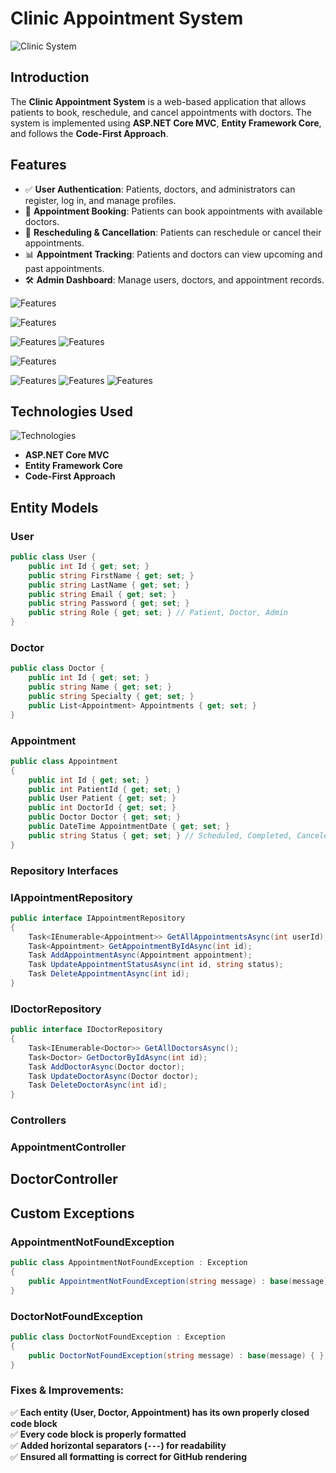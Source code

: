 
# Clinic Appointment System

![Clinic System](./ImagesToGithub/Screenshot%20(2).png)

## Introduction
The **Clinic Appointment System** is a web-based application that allows patients to book, reschedule, and cancel appointments with doctors. The system is implemented using **ASP.NET Core MVC**, **Entity Framework Core**, and follows the **Code-First Approach**.

## Features
- ✅ **User Authentication**: Patients, doctors, and administrators can register, log in, and manage profiles.
- 📅 **Appointment Booking**: Patients can book appointments with available doctors.
- 🔄 **Rescheduling & Cancellation**: Patients can reschedule or cancel their appointments.
- 📊 **Appointment Tracking**: Patients and doctors can view upcoming and past appointments.
- 🛠 **Admin Dashboard**: Manage users, doctors, and appointment records.

![Features](./ImagesToGithub/Screenshot%20(3).png)

![Features](./ImagesToGithub/Screenshot%20(11).png)

![Features](./ImagesToGithub/Screenshot%20(7).png)
![Features](./ImagesToGithub/Screenshot%20(8).png)

![Features](./ImagesToGithub/Screenshot%20(9).png)

![Features](./ImagesToGithub/Screenshot%20(10).png)
![Features](./ImagesToGithub/Screenshot%20(4).png)
![Features](./ImagesToGithub/Screenshot%20(5).png)

## Technologies Used
![Technologies](images/technologies.png)
- **ASP.NET Core MVC**
- **Entity Framework Core**
- **Code-First Approach**

## Entity Models
### User
```csharp
public class User {
    public int Id { get; set; }
    public string FirstName { get; set; }
    public string LastName { get; set; }
    public string Email { get; set; }
    public string Password { get; set; }
    public string Role { get; set; } // Patient, Doctor, Admin
}
```
### Doctor
```csharp
public class Doctor {
    public int Id { get; set; }
    public string Name { get; set; }
    public string Specialty { get; set; }
    public List<Appointment> Appointments { get; set; }
}
```

### Appointment
```csharp
public class Appointment 
{
    public int Id { get; set; }
    public int PatientId { get; set; }
    public User Patient { get; set; }
    public int DoctorId { get; set; }
    public Doctor Doctor { get; set; }
    public DateTime AppointmentDate { get; set; }
    public string Status { get; set; } // Scheduled, Completed, Canceled
}
```


### Repository Interfaces
### IAppointmentRepository
```csharp
public interface IAppointmentRepository 
{
    Task<IEnumerable<Appointment>> GetAllAppointmentsAsync(int userId);
    Task<Appointment> GetAppointmentByIdAsync(int id);
    Task AddAppointmentAsync(Appointment appointment);
    Task UpdateAppointmentStatusAsync(int id, string status);
    Task DeleteAppointmentAsync(int id);
}

```


### IDoctorRepository
```csharp
public interface IDoctorRepository 
{
    Task<IEnumerable<Doctor>> GetAllDoctorsAsync();
    Task<Doctor> GetDoctorByIdAsync(int id);
    Task AddDoctorAsync(Doctor doctor);
    Task UpdateDoctorAsync(Doctor doctor);
    Task DeleteDoctorAsync(int id);
}


```
### Controllers
### AppointmentController

## DoctorController


## Custom Exceptions
### AppointmentNotFoundException
```csharp
public class AppointmentNotFoundException : Exception 
{
    public AppointmentNotFoundException(string message) : base(message) { }
}

```
### DoctorNotFoundException
```csharp
public class DoctorNotFoundException : Exception 
{
    public DoctorNotFoundException(string message) : base(message) { }
}


```


### Fixes & Improvements:
✅ **Each entity (User, Doctor, Appointment) has its own properly closed code block**  
✅ **Every code block is properly formatted**  
✅ **Added horizontal separators (`---`) for readability**  
✅ **Ensured all formatting is correct for GitHub rendering**  
